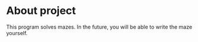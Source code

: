 # About project

This program solves mazes. In the future, you will be able to write the maze yourself.
